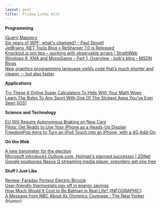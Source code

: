 ```yaml
---
layout: post
title:  Friday Links #214
---
```

**Programming**

[jQuery Masonry](http://masonry.desandro.com/docs/intro.html)   
[Six years of WPF; what's changed? - Paul Stovell](http://www.paulstovell.com/six-years-of-wpf)   
[JetBrains .NET Tools Blog » ReSharper 7.0 is Released](http://blogs.jetbrains.com/dotnet/2012/07/resharper-70-is-released/)   
[Knockout.js pro tips – working with observable arrays | StrathWeb](http://www.strathweb.com/2012/07/knockout-js-pro-tips-working-with-observable-arrays/)   
[Windows 8, XNA and MonoGame – Part 1, Overview - bob's blog - MSDN Blogs](http://blogs.msdn.com/b/bobfamiliar/archive/2012/08/01/windows-8-xna-and-monogame-part-1-overview.aspx)   
[New graphics programming language yields code that’s much shorter and clearer -- but also faster](http://www.sciencedaily.com/releases/2012/08/120801185155.htm)

**Applications**

[Try These 4 Online Super Calculators To Help With Your Math Woes](http://www.makeuseof.com/tag/4-online-super-calculators-math-woes/)   
[Learn The Rules To Any Sport With One Of The Slickest Apps You’ve Ever Seen [iOS]](http://www.makeuseof.com/tag/learn-rules-sport-slickest-apps-ios/)

**Science and Technology**

[EU Will Require Autonomous Braking on New Cars](http://www.wired.com/autopia/2012/08/eu-autonomous-braking-law/)   
[Pilots: Get Ready to Use Your iPhone as a Heads-Up Display](http://www.wired.com/autopia/2012/07/iphone-heads-up-display/)   
[FreedomPop Aims to Turn an iPod Touch into an iPhone, with a 4G Add-On](http://allthingsd.com/20120731/freedompop-aims-to-turn-an-ipod-touch-into-an-iphone-with-a-4g-add-on/)

**On the Web**

[A new barometer for the election](http://blog.twitter.com/2012/08/a-new-barometer-for-election.html)   
[Microsoft introduces Outlook.com, Hotmail's planned successor | ZDNet](http://www.zdnet.com/microsoft-introduces-outlook-com-hotmails-planned-successor-7000001888/)   
[Google postpones Nexus Q streaming media player, preorders get one free](http://news.consumerreports.org/electronics/2012/08/google-postpones-orb-like-nexus-q-streaming-media-player.html?EXTKEY=I72RSE0)

**Stuff I Just Like**

[Review: Faraday Porteur Electric Bicycle](http://www.wired.com/reviews/2012/08/faraday-porteur/)   
[User-friendly thermostats pay off in energy savings](http://news.consumerreports.org/home/2012/08/new-thermostat-ratings-from-consumer-reports.html?EXTKEY=I72RSHA)   
[How Much Would It Cost to Be Batman in Real Life? [INFOGRAPHIC]](http://mashable.com/2012/07/30/how-much-would-it-cost-to-be-batman/)   
[A Message from NBC About Its Olympics Coverage : The New Yorker](http://www.newyorker.com/online/blogs/borowitzreport/2012/07/a-message-from-nbc-about-its-olympics-coverage.html) (Humor)
